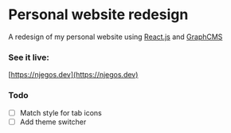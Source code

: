 # Personal website redesign

A redesign of my personal website using [React.js](https://reactjs.org/) and [GraphCMS](https://graphcms.com/)

### See it live:

[https://njegos.dev](https://njegos.dev)

### Todo

- [ ] Match style for tab icons
- [ ] Add theme switcher
